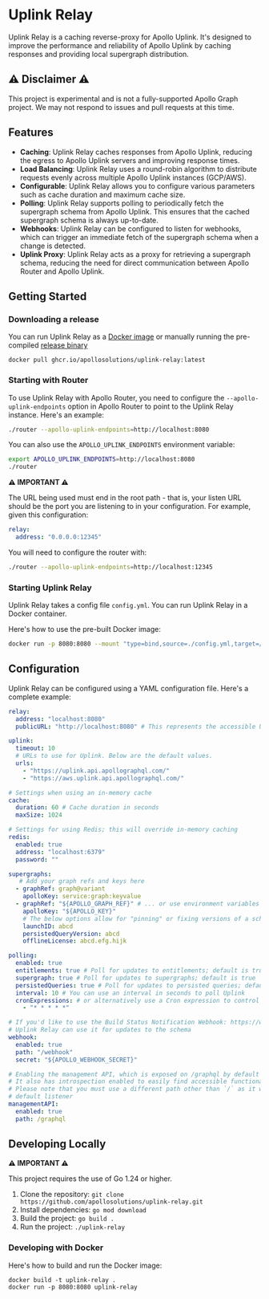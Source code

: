 # Uplink Relay

Uplink Relay is a caching reverse-proxy for Apollo Uplink. It's designed to improve the performance and reliability of Apollo Uplink by caching responses and providing local supergraph distribution.

## ⚠️ Disclaimer ⚠️

This project is experimental and is not a fully-supported Apollo Graph project.
We may not respond to issues and pull requests at this time.

## Features

- **Caching**: Uplink Relay caches responses from Apollo Uplink, reducing the egress to Apollo Uplink servers and improving response times.
- **Load Balancing**: Uplink Relay uses a round-robin algorithm to distribute requests evenly across multiple Apollo Uplink instances (GCP/AWS).
- **Configurable**: Uplink Relay allows you to configure various parameters such as cache duration and maximum cache size.
- **Polling**: Uplink Relay supports polling to periodically fetch the supergraph schema from Apollo Uplink. This ensures that the cached supergraph schema is always up-to-date.
- **Webhooks**: Uplink Relay can be configured to listen for webhooks, which can trigger an immediate fetch of the supergraph schema when a change is detected.
- **Uplink Proxy**: Uplink Relay acts as a proxy for retrieving a supergraph schema, reducing the need for direct communication between Apollo Router and Apollo Uplink.

## Getting Started

### Downloading a release
You can run Uplink Relay as a [Docker image](https://github.com/apollosolutions/uplink-relay/pkgs/container/uplink-relay)
or manually running the pre-compiled [release binary](https://github.com/apollosolutions/uplink-relay/releases)

```shell
docker pull ghcr.io/apollosolutions/uplink-relay:latest
```

### Starting with Router
To use Uplink Relay with Apollo Router, you need to configure the `--apollo-uplink-endpoints` option in Apollo Router to point to the Uplink Relay instance. Here's an example:

```bash
./router --apollo-uplink-endpoints=http://localhost:8080
```

You can also use the `APOLLO_UPLINK_ENDPOINTS` environment variable:

```bash
export APOLLO_UPLINK_ENDPOINTS=http://localhost:8080
./router
```

**⚠️ IMPORTANT ⚠️**

The URL being used must end in the root path - that is, your listen URL should be the port you are listening to in your configuration. For example, given this configuration: 

```yml 
relay:
  address: "0.0.0.0:12345"
```

You will need to configure the router with:

```bash
./router --apollo-uplink-endpoints=http://localhost:12345
```

### Starting Uplink Relay

Uplink Relay takes a config file `config.yml`.
You can run Uplink Relay in a Docker container. 

Here's how to use the pre-built Docker image:

```bash
docker run -p 8080:8080 --mount "type=bind,source=./config.yml,target=/app/config.yml" ghcr.io/apollosolutions/uplink-relay:latest --config /app/config.yml
```

## Configuration

Uplink Relay can be configured using a YAML configuration file. Here's a complete example:

```yaml
relay:
  address: "localhost:8080"
  publicURL: "http://localhost:8080" # This represents the accessible URL for uplink-relay for use with persisted query manifest fetching.

uplink:
  timeout: 10
  # URLs to use for Uplink. Below are the default values.
  urls:
    - "https://uplink.api.apollographql.com/"
    - "https://aws.uplink.api.apollographql.com/"

# Settings when using an in-memory cache
cache:
  duration: 60 # Cache duration in seconds
  maxSize: 1024

# Settings for using Redis; this will override in-memory caching
redis: 
  enabled: true
  address: "localhost:6379"
  password: ""

supergraphs:
   # Add your graph refs and keys here
  - graphRef: graph@variant 
    apolloKey: service:graph:keyvalue
  - graphRef: "${APOLLO_GRAPH_REF}" # ... or use environment variables using this syntax, where APOLLO_GRAPH_REF represents the environment variable
    apolloKey: "${APOLLO_KEY}"
    # The below options allow for "pinning" or fixing versions of a schema/PQ/entitlement for Uplink Relay
    launchID: abcd
    persistedQueryVersion: abcd
    offlineLicense: abcd.efg.hijk

polling:
  enabled: true
  entitlements: true # Poll for updates to entitlements; default is true
  supergraph: true # Poll for updates to supergraphs; default is true
  persistedQueries: true # Poll for updates to persisted queries; default is false
  interval: 10 # You can use an interval in seconds to poll Uplink
  cronExpressions: # or alternatively use a Cron expression to control the times that it will poll
    - "* * * * *" 

# If you'd like to use the Build Status Notification Webhook: https://www.apollographql.com/docs/graphos/metrics/notifications/build-status-notification/
# Uplink Relay can use it for updates to the schema
webhook: 
  enabled: true
  path: "/webhook"
  secret: "${APOLLO_WEBHOOK_SECRET}"

# Enabling the management API, which is exposed on /graphql by default
# It also has introspection enabled to easily find accessible functionality
# Please note that you must use a different path other than `/` as it will conflict with the 
# default listener
managementAPI: 
  enabled: true
  path: /graphql
```

## Developing Locally

**⚠️ IMPORTANT ⚠️**

This project requires the use of Go 1.24 or higher.

1. Clone the repository: `git clone https://github.com/apollosolutions/uplink-relay.git`
3. Install dependencies: `go mod download`
4. Build the project: `go build .`
5. Run the project: `./uplink-relay`


### Developing with Docker

Here's how to build and run the Docker image:
```
docker build -t uplink-relay .
docker run -p 8080:8080 uplink-relay
```
